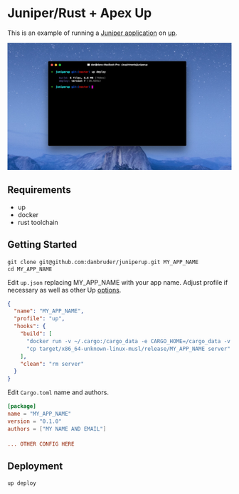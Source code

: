 # Juniper/Rust + Apex Up

This is an example of running a [Juniper application](http://juniper.graphql.rs/) on [up](https://up.docs.apex.sh/).

![screenshot.jpg](https://github.com/danbruder/juniper-up/raw/master/screenshot.jpg)

## Requirements

- up
- docker
- rust toolchain

## Getting Started

```
git clone git@github.com:danbruder/juniperup.git MY_APP_NAME
cd MY_APP_NAME 
```

Edit `up.json` replacing MY_APP_NAME with your app name. Adjust profile if necessary as well as other Up [options](https://up.docs.apex.sh/#configuration).

```json
{
  "name": "MY_APP_NAME",
  "profile": "up",
  "hooks": {
    "build": [
      "docker run -v ~/.cargo:/cargo_data -e CARGO_HOME=/cargo_data -v $PWD:/volume -w /volume -t clux/muslrust cargo build --release",
      "cp target/x86_64-unknown-linux-musl/release/MY_APP_NAME server"
    ],
    "clean": "rm server"
  }
}
```

Edit `Cargo.toml` name and authors. 

```toml
[package]
name = "MY_APP_NAME"
version = "0.1.0"
authors = ["MY NAME AND EMAIL"]

... OTHER CONFIG HERE
```

## Deployment

```
up deploy
```
